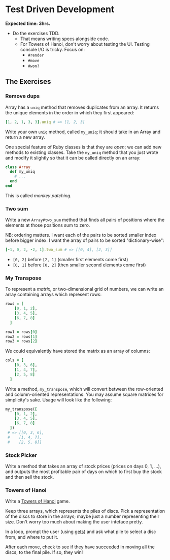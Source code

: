 # Test Driven Development

**Expected time: 3hrs.**

* Do the exercises TDD.
    * That means writing specs alongside code.
    * For Towers of Hanoi, don't worry about testing the UI. Testing
      console I/O is tricky. Focus on:
        * `#render`
        * `#move`
        * `#won?`

## The Exercises

### Remove dups

Array has a `uniq` method that removes duplicates from an array. It
returns the unique elements in the order in which they first appeared:

```ruby
[1, 2, 1, 3, 3].uniq # => [1, 2, 3]
```

Write your own `uniq` method, called `my_uniq`; it should take in an
Array and return a new array.

One special feature of Ruby classes is that they are *open*; we can add
new methods to existing classes. Take the `my_uniq` method that you just
wrote and modify it slightly so that it can be called directly on an
array:

```ruby
class Array
  def my_uniq
    # ...
  end
end
```

This is called *monkey patching*.

### Two sum

Write a new `Array#two_sum` method that finds all pairs of
positions where the elements at those positions sum to zero.

NB: ordering matters. I want each of the pairs to be sorted
smaller index before bigger index. I want the array of pairs to be
sorted "dictionary-wise":

```ruby
[-1, 0, 2, -2, 1].two_sum # => [[0, 4], [2, 3]]
```

* `[0, 2]` before `[2, 1]` (smaller first elements come first)
* `[0, 1]` before `[0, 2]` (then smaller second elements come first)

### My Transpose

To represent a *matrix*, or two-dimensional grid of numbers, we can
write an array containing arrays which represent rows:

```ruby
rows = [
    [0, 1, 2],
    [3, 4, 5],
    [6, 7, 8]
  ]

row1 = rows[0]
row2 = rows[1]
row3 = rows[2]
```

We could equivalently have stored the matrix as an array of
columns:

```ruby
cols = [
    [0, 3, 6],
    [1, 4, 7],
    [2, 5, 8]
  ]
```

Write a method, `my_transpose`, which will convert between the
row-oriented and column-oriented representations. You may assume
square matrices for simplicity's sake. Usage will look like the following:

```ruby
my_transpose([
    [0, 1, 2],
    [3, 4, 5],
    [6, 7, 8]
  ])
 # => [[0, 3, 6],
 #    [1, 4, 7],
 #    [2, 5, 8]]
```

### Stock Picker

Write a method that takes an array of stock prices (prices on days 0,
1, ...), and outputs the most profitable pair of days on which to
first buy the stock and then sell the stock.

### Towers of Hanoi

Write a
[Towers of Hanoi](http://en.wikipedia.org/wiki/Towers_of_hanoi) game.

Keep three arrays, which represents the piles of discs. Pick a
representation of the discs to store in the arrays; maybe just a number
representing their size. Don't worry too much about making the user
inteface pretty.

In a loop, prompt the user (using
[gets](http://andreacfm.com/2011/06/11/learning-ruby-gets-and-chomp/))
and ask what pile to select a disc from, and where to put it.

After each move, check to see if they have succeeded in moving all the
discs, to the final pile. If so, they win!
